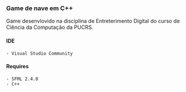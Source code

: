 ### Game de nave em C++

Game desenvlovido na disciplina de Entreterimento Digital do curso de Ciência da Computação da PUCRS.

#### IDE
    - Visual Studio Community

#### Requires
    - SFML 2.4.0 
    - C++
